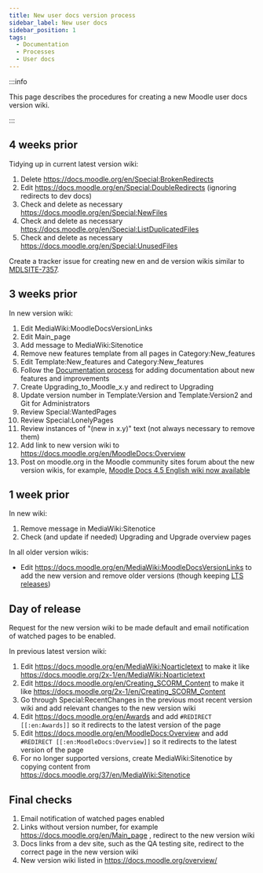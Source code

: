 ```yaml
---
title: New user docs version process
sidebar_label: New user docs
sidebar_position: 1
tags:
  - Documentation
  - Processes
  - User docs
---
```


:::info

This page describes the procedures for creating a new Moodle user docs version wiki.

:::

## 4 weeks prior

Tidying up in current latest version wiki:

1. Delete https://docs.moodle.org/en/Special:BrokenRedirects
1. Edit https://docs.moodle.org/en/Special:DoubleRedirects (ignoring redirects to dev docs)
1. Check and delete as necessary https://docs.moodle.org/en/Special:NewFiles
1. Check and delete as necessary https://docs.moodle.org/en/Special:ListDuplicatedFiles
1. Check and delete as necessary https://docs.moodle.org/en/Special:UnusedFiles

Create a tracker issue for creating new en and de version wikis similar to [MDLSITE-7357](https://moodle.atlassian.net/browse/MDLSITE-7357).

<!-- cspell:ignore Sitenotice -->

## 3 weeks prior

In new version wiki:

1. Edit MediaWiki:MoodleDocsVersionLinks
1. Edit Main_page
1. Add message to MediaWiki:Sitenotice
1. Remove new features template from all pages in Category:New_features
1. Edit Template:New_features and Category:New_features
1. Follow the [Documentation process](./docsrequiredissues) for adding documentation about new features and improvements
1. Create Upgrading_to_Moodle_x.y and redirect to Upgrading
1. Update version number in Template:Version and Template:Version2 and Git for Administrators
1. Review Special:WantedPages
1. Review Special:LonelyPages
1. Review instances of "(new in x.y)" text (not always necessary to remove them)
1. Add link to new version wiki to https://docs.moodle.org/en/MoodleDocs:Overview
1. Post on moodle.org in the Moodle community sites forum about the new version wikis, for example, [Moodle Docs 4.5 English wiki now available](https://moodle.org/mod/forum/discuss.php?d=461965)

## 1 week prior

In new wiki:

1. Remove message in MediaWiki:Sitenotice
1. Check (and update if needed) Upgrading and Upgrade overview pages

In all older version wikis:

- Edit https://docs.moodle.org/en/MediaWiki:MoodleDocsVersionLinks to add the new version and remove older versions (though keeping [LTS releases](../../../releases.md))

## Day of release

Request for the new version wiki to be made default and email notification of watched pages to be enabled.

In previous latest version wiki:

1. Edit https://docs.moodle.org/en/MediaWiki:Noarticletext to make it like https://docs.moodle.org/2x-1/en/MediaWiki:Noarticletext
1. Edit https://docs.moodle.org/en/Creating_SCORM_Content to make it like https://docs.moodle.org/2x-1/en/Creating_SCORM_Content
1. Go through Special:RecentChanges in the previous most recent version wiki and add relevant changes to the new version wiki
1. Edit https://docs.moodle.org/en/Awards and add `#REDIRECT [[:en:Awards]]` so it redirects to the latest version of the page
1. Edit https://docs.moodle.org/en/MoodleDocs:Overview and add `#REDIRECT [[:en:MoodleDocs:Overview]]` so it redirects to the latest version of the page
1. For no longer supported versions, create MediaWiki:Sitenotice by copying content from https://docs.moodle.org/37/en/MediaWiki:Sitenotice

## Final checks

1. Email notification of watched pages enabled
1. Links without version number, for example https://docs.moodle.org/en/Main_page , redirect to the new version wiki
1. Docs links from a dev site, such as the QA testing site, redirect to the correct page in the new version wiki
1. New version wiki listed in https://docs.moodle.org/overview/
